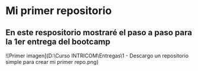 # Mi primer repositorio

## En este respositorio mostraré el paso a paso para la 1er entrega del bootcamp

![Primer imagen](D:\Curso INTRICOM\Entregas\1 - Descargo un repositorio simple para crear mi primer repo.png)
